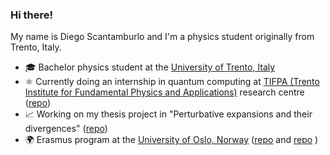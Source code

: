 ### Hi there!
My name is Diego Scantamburlo and I'm a physics student originally from Trento, Italy.
- 🎓 Bachelor physics student at the [University of Trento, Italy](https://www.unitn.it/)
- ⚛️ Currently doing an internship in quantum computing at [TIFPA (Trento Institute for Fundamental Physics and Applications)](https://www.tifpa.infn.it/) research centre ([repo](https://github.com/diegoscantam/2qubits))
- 📈 Working on my thesis project in "Perturbative expansions and their divergences" ([repo](https://github.com/diegoscantam/perturbations))
- 🌍 Erasmus program at the [University of Oslo, Norway](https://www.uio.no/english/) ([repo](https://github.com/martapisci/quantum_slit) and [repo](https://github.com/CloriCaprile/penning_trap) )
